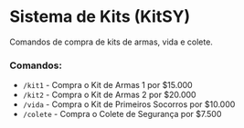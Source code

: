 # Sistema de Kits (KitSY)

Comandos de compra de kits de armas, vida e colete.

### Comandos:
+ `/kit1` - Compra o Kit de Armas 1 por $15.000
+ `/kit2` - Compra o Kit de Armas 2 por $20.000
+ `/vida` - Compra o Kit de Primeiros Socorros por $10.000
+ `/colete` - Compra o Colete de Segurança por $7.500
